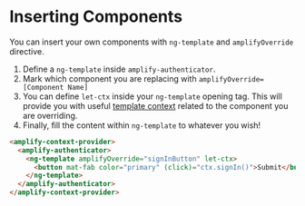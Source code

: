 # Inserting Components

You can insert your own components with `ng-template` and `amplifyOverride` directive.

1. Define a `ng-template` inside `amplify-authenticator`.
1. Mark which component you are replacing with `amplifyOverride=[Component Name]`
1. You can define `let-ctx` inside your `ng-template` opening tag. This will provide you with useful [template context](https://angular.io/api/common/NgTemplateOutlet) related to the component you are overriding.
1. Finally, fill the content within `ng-template` to whatever you wish!

```html
<amplify-context-provider>
  <amplify-authenticator>
    <ng-template amplifyOverride="signInButton" let-ctx>
      <button mat-fab color="primary" (click)="ctx.signIn()">Submit</button>
    </ng-template>
  </amplify-authenticator>
</amplify-context-provider>
```


